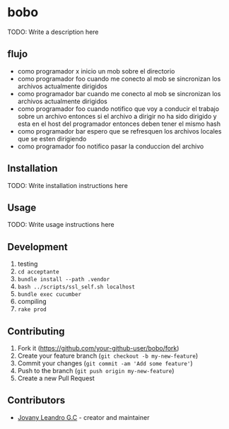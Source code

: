 # bobo

TODO: Write a description here

## flujo

* como programador x inicio un mob sobre el directorio
* como programador foo cuando me conecto al mob se sincronizan los archivos actualmente dirigidos
* como programador bar cuando me conecto al mob se sincronizan los archivos actualmente dirigidos
* como programador foo cuando notifico que voy a conducir el trabajo sobre un archivo entonces
  si el archivo a dirigir no ha sido dirigido y esta en el host del programador entonces deben tener el mismo hash
* como programador bar espero que se refresquen los archivos locales que se esten dirigiendo
* como programador foo notifico pasar la conduccion del archivo

## Installation

TODO: Write installation instructions here

## Usage

TODO: Write usage instructions here

## Development

1. testing
  1. `cd acceptante`
  2. `bundle install --path .vendor`
  3. `bash ../scripts/ssl_self.sh localhost`
  4. `bundle exec cucumber`
2. compiling
  1. `rake prod`
  
## Contributing

1. Fork it (<https://github.com/your-github-user/bobo/fork>)
2. Create your feature branch (`git checkout -b my-new-feature`)
3. Commit your changes (`git commit -am 'Add some feature'`)
4. Push to the branch (`git push origin my-new-feature`)
5. Create a new Pull Request

## Contributors

- [Jovany Leandro G.C](https://github.com/your-github-user) - creator and maintainer
